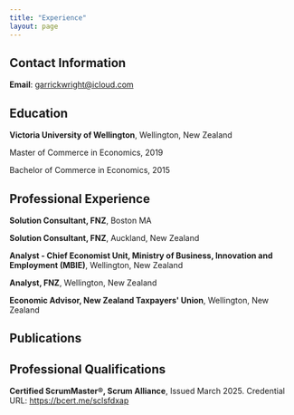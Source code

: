 ```yaml
---
title: "Experience"
layout: page
---
```


## Contact Information


**Email**: garrickwright@icloud.com


## Education


**Victoria University of Wellington**, Wellington, New Zealand

Master of Commerce in Economics, 2019

Bachelor of Commerce in Economics, 2015


## Professional Experience


**Solution Consultant, FNZ**, Boston MA

**Solution Consultant, FNZ**, Auckland, New Zealand

**Analyst - Chief Economist Unit, Ministry of Business, Innovation and Employment (MBIE)**, Wellington, New Zealand

**Analyst, FNZ**, Wellington, New Zealand

**Economic Advisor, New Zealand Taxpayers' Union**, Wellington, New Zealand


## Publications


## Professional Qualifications

**Certified ScrumMaster®, Scrum Alliance**, Issued March 2025. Credential URL: https://bcert.me/sclsfdxap
